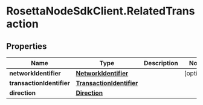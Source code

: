# RosettaNodeSdkClient.RelatedTransaction

## Properties

Name | Type | Description | Notes
------------ | ------------- | ------------- | -------------
**networkIdentifier** | [**NetworkIdentifier**](NetworkIdentifier.md) |  | [optional] 
**transactionIdentifier** | [**TransactionIdentifier**](TransactionIdentifier.md) |  | 
**direction** | [**Direction**](Direction.md) |  | 


